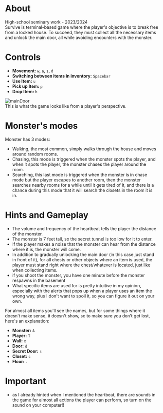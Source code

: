 # About
High-school seminary work - 2023/2024  
Survive is terminal-based game where the player's objective is to break free from a locked house. To succeed, they must collect all the necessary items and unlock the main door, all while avoiding encounters with the monster.   
# Controls
  - **Movement:** `w`, `a`, `s`, `d`
  - **Switching between items in inventory:** `Spacebar`
  - **Use Item:** `u`
  - **Pick up Item:** `p`
  - **Drop Item:** `h`
  
![mainDoor](https://github.com/Otasmacour/Survive/assets/111227700/969d8eb0-5726-409a-825c-db0bc8387a48)  
This is what the game looks like from a player's perspective.  
# Monster's modes
Monster has 3 modes:
- Walking, the most common, simply walks through the house and moves around random rooms.  
- Chasing, this mode is triggered when the monster spots the player, and when it spots the player, the monster chases the player around the room.  
- Searching, this last mode is triggered when the monster is in chase mode but the player escapes to another room, then the monster searches nearby rooms for a while until it gets tired of it, and there is a chance during this mode that it will search the closets in the room it is in.  
# Hints and Gameplay
 - The volume and frequency of the heartbeat tells the player the distance of the monster.
 - The monster is 7 feet tall, so the secret tunnel is too low for it to enter.  
 - If the player makes a noise that the monster can hear from the distance where it is, the monster will come.
 - In addition to gradually unlocking the main door (in this case just stand in front of it), for all chests or other objects where an item is used, the player must stand right where the chest/whatever is located, just like when collecting items.
 - if you shoot the monster, you have one minute before the monster respawns in the basement
 - What specific items are used for is pretty intuitive in my opinion, especially with the alerts that pops up when a player uses an item the wrong way, plus I don't want to spoil it, so you can figure it out on your own.
   
For almost all items you'll see the names, but for some things where it doesn't make sense, it doesn't show, so to make sure you don't get lost, here's an explanation:  
  - **Monster:** `A`
  - **Player:** `T`
  - **Wall:** `x`
  - **Door:** `d`
  - **Secret Door:** `s`
  - **Closet:** `c`
  - **Floor:** `.`
# Important
 - as I already hinted when I mentioned the heartbeat, there are sounds in the game for almost all actions the player can perform, so turn on the sound on your computer!!
